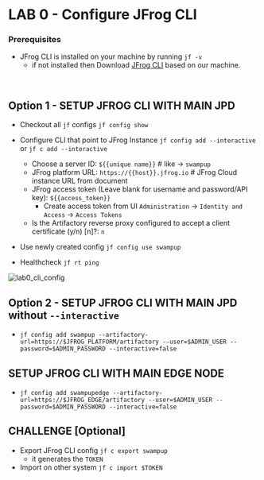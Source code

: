 # LAB 0 - Configure JFrog CLI

### Prerequisites
- JFrog CLI is installed on your machine by running `jf -v`
  - if not installed then Download [JFrog CLI](https://jfrog.com/getcli/) based on our machine.

<br/>

## Option 1 - SETUP JFROG CLI WITH MAIN JPD
- Checkout all ``jf`` configs ``jf config show``


- Configure CLI that point to JFrog Instance ``jf config add --interactive`` or ``jf c add --interactive``
    - Choose a server ID: ```${{unique name}}```        # like -> `swampup`
    - JFrog platform URL: ```https://{{host}}.jfrog.io```     # JFrog Cloud instance URL from document
    - JFrog access token (Leave blank for username and password/API key): ```${{access_token}}```
        - Create access token from UI ``Administration`` -> ``Identity and Access`` -> ``Access Tokens``
    - Is the Artifactory reverse proxy configured to accept a client certificate (y/n) [n]?: ``n``


- Use newly created config ``jf config use swampup``


- Healthcheck ``jf rt ping``

![lab0_cli_config](https://user-images.githubusercontent.com/7561138/164789237-bcfd7067-19f6-491f-aae5-e903ad691714.gif)

## Option 2 - SETUP JFROG CLI WITH MAIN JPD without ``--interactive``
- ``jf config add swampup --artifactory-url=https://$JFROG_PLATFORM/artifactory --user=$ADMIN_USER --password=$ADMIN_PASSWORD --interactive=false``


## SETUP JFROG CLI WITH MAIN EDGE NODE
- ``jf config add swampupedge --artifactory-url=https://$JFROG_EDGE/artifactory --user=$ADMIN_USER --password=$ADMIN_PASSWORD --interactive=false``


## CHALLENGE  [Optional]
- Export JFrog CLI config ``jf c export swampup``
    - it generates the `TOKEN`
- Import on other system ``jf c import $TOKEN``